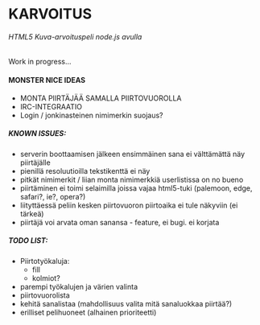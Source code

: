 # KARVOITUS
###### HTML5 Kuva-arvoituspeli node.js avulla

Work in progress...

#### **MONSTER** NICE IDEAS
* MONTA PIIRTÄJÄÄ SAMALLA PIIRTOVUOROLLA
* IRC-INTEGRAATIO
* Login / jonkinasteinen nimimerkin suojaus?

##### KNOWN ISSUES:
* serverin boottaamisen jälkeen ensimmäinen sana ei välttämättä näy piirtäjälle
* pienillä resoluutioilla tekstikenttä ei näy
* pitkät nimimerkit / liian monta nimimerkkiä userlistissa on no bueno
* piirtäminen ei toimi selaimilla joissa vajaa html5-tuki (palemoon, edge, safari?, ie?, opera?)
* liityttäessä peliin kesken piirtovuoron piirtoaika ei tule näkyviin (ei tärkeä)
* piirtäjä voi arvata oman sanansa - feature, ei bugi. ei korjata

##### TODO LIST:
* Piirtotyökaluja:
  * fill
  * kolmiot?
* parempi työkalujen ja värien valinta
* piirtovuorolista
* kehitä sanalistaa (mahdollisuus valita mitä sanaluokkaa piirtää?)
* erilliset pelihuoneet (alhainen prioriteetti)